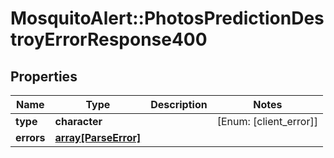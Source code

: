 # MosquitoAlert::PhotosPredictionDestroyErrorResponse400


## Properties
Name | Type | Description | Notes
------------ | ------------- | ------------- | -------------
**type** | **character** |  | [Enum: [client_error]] 
**errors** | [**array[ParseError]**](ParseError.md) |  | 


